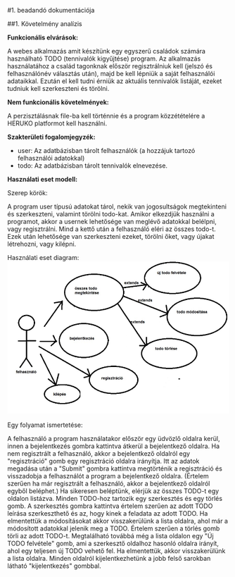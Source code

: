 #1. beadandó dokumentációja

##1. Követelmény analízis

**Funkcionális elvárások:**

A webes alkalmazás amit készítünk egy egyszerű családok számára használható TODO (tennivalók kigyűjtése) program. Az alkalmazás használatához a család tagonknak először regisztrálniuk kell (jelszó és felhasználónév választás után), majd be kell lépniük a saját felhasználói adataikkal. Ezután el kell tudni érniük az aktuális tennivalók listáját, ezeket tudniuk kell szerkeszteni és törölni. 

**Nem funkcionális követelmények:**

A perzisztálásnak file-ba kell történnie és a program közzétételére a HERUKO platformot kell használni.

**Szakterületi fogalomjegyzék:**

- user: Az adatbázisban tárolt felhasználók (a hozzájuk tartozó felhasználói adatokkal)
- todo: Az adatbázisban tárolt tennivalók elnevezése.

**Használati eset modell:**

Szerep körök:

A program user típusú adatokat tárol, nekik van jogosultságok megtekinteni és szerkeszteni, valamint törölni todo-kat. Amikor elkezdjük használni a programot, akkor a usernek lehetősége van meglévő adatokkal belélpni, vagy regisztrálni. Mind a kettő után a felhasználó eléri az összes todo-t. Ezek után lehetősége van szerkeszteni ezeket, törölni őket, vagy újakat létrehozni, vagy kilépni.  

Használati eset diagram:
![eset diagram](images/esetdiagram2.jpg)

Egy folyamat ismertetése:

A felhasználó a program használatakor először egy üdvözlő oldalra kerül, innen a bejelentkezés gombra kattintva átkerül a bejelentkező oldalra. Ha nem regisztrált a felhasználó, akkor a bejelentkező oldalról egy "regisztráció" gomb egy regisztráció oldalra irányítja. Itt az adatok megadása után a "Submit" gombra kattintva megtörténik a regisztráció és visszadobja a felhasználót a program a bejelentkező oldalra. (Értelem szerűen ha már regisztrált a felhasználó, akkor a bejelentkező oldalról egyből beléphet.) Ha sikeresen beléptünk, elérjük az összes TODO-t egy oldalon listázva. Minden TODO-hoz tartozik egy szerkesztés és egy törlés gomb. A szerkesztés gombra kattintva értelem szerűen az adott TODO leírása szerkeszthető és az, hogy kinek a feladata az adott TODO. Ha elmentettük a módosításokat akkor visszakerülünk a lista oldalra, ahol már a módosított adatokkal jelenik meg a TODO. Értelem szerűen a törlés gomb törli az adott TODO-t. Megtalálható továbbá még a lista oldalon egy "Új TODO felvétele" gomb, ami a szerkesztő oldalhoz hasonló oldalra irányít, ahol egy teljesen új TODO vehető fel. Ha elmentettük, akkor visszakerülünk a lista oldalra. Minden oldalról kijelentkezhetünk a jobb felső sarokban látható "kijelentkezés" gombbal.



